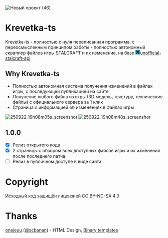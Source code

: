 ![Новый проект (46)](https://github.com/user-attachments/assets/ee326cdc-a610-4473-998f-990ed3971d2a)
# Krevetka-ts
Krevetka-ts - полностью с нуля переписанная программа, с переосмысленным принципом работы - полностью автономный скраппер файлов игры STALCRAFT и их изменение, на базе <img src="https://github.com/Art3mLapa/unofficial-stalcraft-api/blob/main/assets/icon_logo.png" width="15" height="15">[unofficial-stalcraft-api](https://github.com/Art3mLapa/unofficial-stalcraft-api)

## Why Krevetka-ts
- Полностью автономная система получения изменений в файлах игры, с последующей публикацией на сайте
- Получение любого файла из игры (3D модель, текстуру, технические файлы) с официального сервера за 1 клик
- Страница с информацией об изменениях в файлах игры

<img width="1230" height="716" alt="250922_19h08m05s_screenshot" src="https://github.com/user-attachments/assets/dfeb0c6d-f622-4caa-a1df-86fc45cb0cb4" />
<img width="1216" height="1308" alt="250922_19h08m48s_screenshot" src="https://github.com/user-attachments/assets/0c6e6eb7-65f3-4c3c-811f-eac9dcb7c6c0" />


## 1.0.0
- [X] Релиз открытого кода
- [X] 2 страницы с обзором всех доступных файлов игры и их изменения после последнего патча 
- [ ] Релиз в публичном доступе в виде сайта 

# Copyright 
Исходный код защищён лицензией CC BY-NC-SA 4.0

# Thanks
[onejeuu](https://github.com/onejeuu) ([@scbanan](t.me/scbanan)) - HTML Design, [Binary templates](https://github.com/onejeuu/sc-file/blob/master/templates/TORRENT.BIN.bt)
